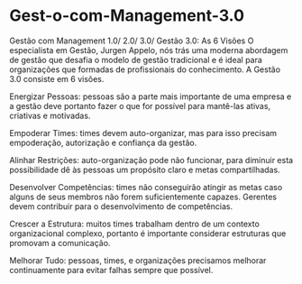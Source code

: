 # Gest-o-com-Management-3.0
Gestão com Management 1.0/ 2.0/ 3.0/
Gestão 3.0: As 6 Visões
O especialista em Gestão, Jurgen Appelo, nós trás uma moderna abordagem de gestão que desafia o modelo de gestão tradicional e é ideal para organizações que formadas de profissionais do conhecimento. A Gestão 3.0 consiste em 6 visões.

Energizar Pessoas: pessoas são a parte mais importante de uma empresa e a gestão deve portanto fazer o que for possível para mantê-las ativas, criativas e motivadas.

Empoderar Times: times devem auto-organizar, mas para isso precisam empoderação, autorização e confiança da gestão.

Alinhar Restrições: auto-organização pode não funcionar, para diminuir esta possibilidade dê às pessoas um propósito claro e metas compartilhadas.

Desenvolver Competências: times não conseguirão atingir as metas caso alguns de seus membros não forem suficientemente capazes. Gerentes devem contribuir para o desenvolvimento de competências.

Crescer a Estrutura: muitos times trabalham dentro de um contexto organizacional complexo, portanto é importante considerar estruturas que promovam a comunicação.

Melhorar Tudo: pessoas, times, e organizações precisamos melhorar continuamente para evitar falhas sempre que possível.
